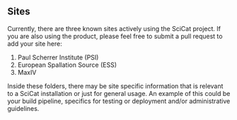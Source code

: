 ## Sites

Currently, there are three known sites actively using the SciCat project. If you are also using the product, please feel free to submit a pull request to add your site here:

1. Paul Scherrer Institute \(PSI\)
2. European Spallation Source \(ESS\)
3. MaxIV

Inside these folders, there may be site specific information that is relevant to a SciCat installation or just for general usage. An example of this could be your build pipeline,  specifics for testing or deployment and/or administrative guidelines.





